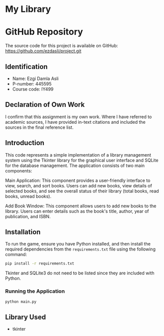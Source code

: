# My Library

# GitHub Repository
The source code for this project is available on GitHub: https://github.com/ezdasli/project.git

## Identification
- Name: Ezgi Damla Asli
- P-number: 445595
- Course code: IY499

## Declaration of Own Work
I confirm that this assignment is my own work.
Where I have referred to academic sources, I have provided in-text citations and included the sources in the final reference list.

## Introduction
This code represents a simple implementation of a library management system using the Tkinter library for the graphical user interface and SQLite for the database management. The application consists of two main components:

Main Application: This component provides a user-friendly interface to view, search, and sort books. Users can add new books, view details of selected books, and see the overall status of their library (total books, read books, unread books).

Add Book Window: This component allows users to add new books to the library. Users can enter details such as the book's title, author, year of publication, and ISBN.

## Installation
To run the game, ensure you have Python installed, and then install the required dependencies from the `requirements.txt` file using the following command:
```bash
pip install -r requirements.txt
```
Tkinter and SQLite3 do not need to be listed since they are included with Python.

### Running the Application
```python
python main.py
```

## Library Used
- tkinter